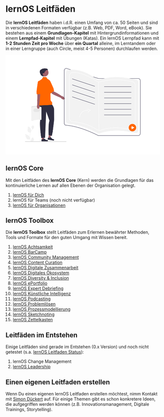 <style>
  .md-content__button {
    display: none;
  }
</style>

# lernOS Leitfäden
Die **lernOS Leitfäden** haben i.d.R. einen Umfang von ca. 50 Seiten und sind in verschiedenen Formaten verfügbar (z.B. Web, PDF, Word, eBook). Sie bestehen aus einem **Grundlagen-Kapitel** mit Hintergrundinformationen und einem **Lernpfad-Kapitel** mit Übungen (Katas). Ein lernOS Lernpfad kann mit **1-2 Stunden Zeit pro Woche** über **ein Quartal** alleine, im Lerntandem oder in einer Lerngruppe (auch Circle, meist 4-5 Personen) durchlaufen werden.

![Person mit einem Buch in der Hand](./images/undraw_Books_re_8gea.png)

## lernOS Core
Mit den Leitfäden des **lernOS Core** (Kern) werden die Grundlagen für das kontinuierliche Lernen auf allen Ebenen der Organisation gelegt.

1. [lernOS für Dich](../lernos-for-you/)
1. lernOS für Teams (noch nicht verfügbar)
1. [lernOS für Organisationen](../lernos-for-organizations/)

## lernOS Toolbox
Die **lernOS Toolbox** stellt Leitfäden zum Erlernen bewährter Methoden, Tools und Formate für den guten Umgang mit Wissen bereit.

1. [lernOS Achtsamkeit](https://cogneon.github.io/lernos-achtsamkeit/de/)
1. [lernOS BarCamp](https://cogneon.github.io/lernos-barcamp/de/)
1. [lernOS Community Management](https://cogneon.github.io/lernos-cmgmt/de/)
1. [lernOS Content Curation](https://cogneon.github.io/lernos-content-curation/de/)
1. [lernOS Digitale Zusammenarbeit](https://cogneon.github.io/lernos-digitale-zusammenarbeit/de/)
1. [lernOS Digitales Ökosystem](https://cogneon.github.io/lernos-digitales-oekosystem/de/)
1. [lernOS Diversity & Inclusion](https://cogneon.github.io/lernos-diversity/de/)
1. [lernOS ePortfolio](https://cogneon.github.io/lernos-eportfolio/de/)
1. [lernOS Expert Debriefing](https://cogneon.github.io/lernos-expert-debriefing/de/)
1. [lernOS Künstliche Intelligenz](https://cogneon.github.io/lernos-ai/de/)
1. [lernOS Podcasting](https://cogneon.github.io/lernos-podcasting/de/)
1. [lernOS Problemlösen](https://cogneon.github.io/lernos-problem-solving/de/)
1. [lernOS Prozessmodellierung](https://cogneon.github.io/lernos-prozessmodellierung/de/)
1. [lernOS Sketchnoting](https://cogneon.github.io/lernos-sketchnoting/de/)
1. [lernOS Zettelkasten](https://cogneon.github.io/lernos-zettelkasten/de/)

## Leitfäden im Entstehen
Einige Leitfäden sind gerade im Entstehen (0.x Version) und noch nicht getestet (s.a. [lernOS Leitfaden Status](https://community.cogneon.de/t/lernos-leitfaden-status/3908)):

1. lernOS Change Management
1. [lernOS Leadership](https://cogneon.github.io/lernos-leadership/de/)

## Einen eigenen Leitfaden erstellen
Wenn Du einen eigenen lernOS Leitfaden erstellen möchtest, nimm Kontakt mit [Simon Dückert](https://www.linkedin.com/in/simondueckert/) auf. Für einige Themen gibt es schon konkretere Ideen, die aufgegriffen werden können (z.B. Innovationsmanagement, Digitale Trainings, Storytelling). 
